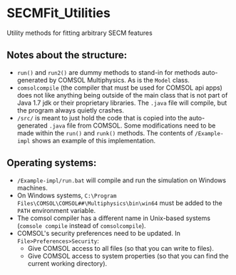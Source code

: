 # SECMFit_Utilities
Utility methods for fitting arbitrary SECM features

## Notes about the structure:
- `run()` and `run2()` are dummy methods to stand-in for methods auto-generated by COMSOL Multiphysics. As is the `Model` class.
- `comsolcompile` (the compiler that must be used for COMSOL api apps) does not like anything being outside of the main class that is not part of Java 1.7 jdk or their proprietary libraries. The `.java` file will compile, but the program always quietly crashes.
- `/src/` is meant to just hold the code that is copied into the auto-generated `.java` file from COMSOL. Some modifications need to be made within the `run()` and `runk()` methods. The contents of `/Example-impl` shows an example of this implementation.

## Operating systems:
- `/Example-impl/run.bat` will compile and run the simulation on Windows machines.
- On Windows systems, `C:\Program Files\COMSOL\COMSOL##\Multiphysics\bin\win64` must be added to the `PATH` environment variable.
- The comsol compiler has a different name in Unix-based systems (`comsole compile` instead of `comsolcompile`).
- COMSOL's security preferences need to be updated. In `File>Preferences>Security`:
  - Give COMSOL access to all files (so that you can write to files).
  - Give COMSOL access to system properties (so that you can find the current working directory).
